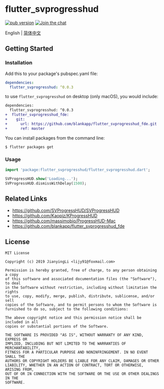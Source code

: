 # flutter_svprogresshud

[![pub version][pub-image]][pub-url]
[![Join the chat][telegram-image]][telegram-url]

[pub-image]: https://img.shields.io/pub/v/flutter_svprogresshud.svg
[pub-url]: https://pub.dev/packages/flutter_svprogresshud
[telegram-image]:https://img.shields.io/badge/chat-on%20telegram-blue.svg
[telegram-url]: https://t.me/lijy91

English | [简体中文](./README.zh_CN.md)

## Getting Started

### Installation

Add this to your package's pubspec.yaml file:

```yaml
dependencies:
  flutter_svprogresshud: ^0.0.3
```

to use `flutter_svprogresshud` on desktop (only macOS), you would include:

```diff
dependencies:
  flutter_svprogresshud: ^0.0.3
+  flutter_svprogresshud_fde:
+    git:
+      url: https://github.com/blankapp/flutter_svprogresshud_fde.git
+      ref: master
```

You can install packages from the command line:

```bash
$ flutter packages get
```

### Usage

```dart
import 'package:flutter_svprogresshud/flutter_svprogresshud.dart';

SVProgressHUD.show('Loading...');
SVProgressHUD.dismissWithDelay(1500);

```

## Related Links

- https://github.com/SVProgressHUD/SVProgressHUD
- https://github.com/Kaopiz/KProgressHUD
- https://github.com/massimobio/ProgressHUD-Mac
- https://github.com/blankapp/flutter_svprogresshud_fde

## License

```
MIT License

Copyright (c) 2019 JianyingLi <lijy91@foxmail.com>

Permission is hereby granted, free of charge, to any person obtaining a copy
of this software and associated documentation files (the "Software"), to deal
in the Software without restriction, including without limitation the rights
to use, copy, modify, merge, publish, distribute, sublicense, and/or sell
copies of the Software, and to permit persons to whom the Software is
furnished to do so, subject to the following conditions:

The above copyright notice and this permission notice shall be included in all
copies or substantial portions of the Software.

THE SOFTWARE IS PROVIDED "AS IS", WITHOUT WARRANTY OF ANY KIND, EXPRESS OR
IMPLIED, INCLUDING BUT NOT LIMITED TO THE WARRANTIES OF MERCHANTABILITY,
FITNESS FOR A PARTICULAR PURPOSE AND NONINFRINGEMENT. IN NO EVENT SHALL THE
AUTHORS OR COPYRIGHT HOLDERS BE LIABLE FOR ANY CLAIM, DAMAGES OR OTHER
LIABILITY, WHETHER IN AN ACTION OF CONTRACT, TORT OR OTHERWISE, ARISING FROM,
OUT OF OR IN CONNECTION WITH THE SOFTWARE OR THE USE OR OTHER DEALINGS IN THE
SOFTWARE.
```
